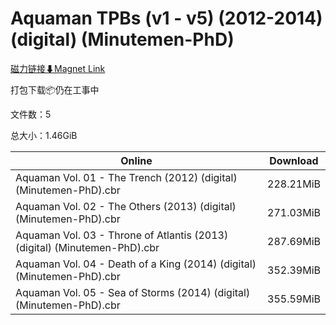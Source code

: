 # Aquaman TPBs (v1 - v5) (2012-2014) (digital) (Minutemen-PhD)

[磁力链接⬇Magnet Link](magnet:?xt=urn:btih:327c51a4846779ed19dcdf8fcfa18dbfbfdf72a0&dn=Aquaman%20TPBs%20%28v1%20-%20v5%29%20%282012-2014%29%20%28digital%29%20%28Minutemen-PhD%29)

打包下载📦仍在工事中

文件数：5

总大小：1.46GiB

Online | Download
--- | ---
Aquaman Vol. 01 - The Trench (2012) (digital) (Minutemen-PhD).cbr | 228.21MiB
Aquaman Vol. 02 - The Others (2013) (digital) (Minutemen-PhD).cbr | 271.03MiB
Aquaman Vol. 03 - Throne of Atlantis (2013) (digital) (Minutemen-PhD).cbr | 287.69MiB
Aquaman Vol. 04 - Death of a King (2014) (digital) (Minutemen-PhD).cbr | 352.39MiB
Aquaman Vol. 05 - Sea of Storms (2014) (digital) (Minutemen-PhD).cbr | 355.59MiB